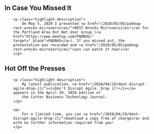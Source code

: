 <h2 class="post-list-heading">In Case You Missed It</h2>

<div style="margin: 0 2em 0 2em;">

    <p class="highlight-description">
        On May 5, 2020 I presented <a href="/2020/05/05/padnug-rest-wrecks-microservices/">REST Wrecks Microservices!</a> for the Portland Area Dot Net User Group (<a href="https://www.meetup.com/PADNUG/" target="_blank">PADNUG</a>). If you missed out, the presentation was recorded and <a href="/2020/05/05/padnug-rest-wrecks-microservices/">you can watch it now!</a>
    </p>


</div>


<h2 class="post-list-heading">Hot Off the Presses</h2>

<div style="margin: 0 2em 0 2em;">

    <p class="highlight-description">
        My latest publication, <a href="/2020/04/29/dont-disrupt-agile-drop-it/"><i>Don't Disrupt Agile. Drop it!</i></a> appears in the April 29, 2020 edition of 
        the Cutter Business Technology Journal.
    </p>

    <p>
        For a limited time, you can <a href="/2020/04/29/dont-disrupt-agile-drop-it/">download a copy free of charge</a> and with no further information required from you!
    </p>

</div>
